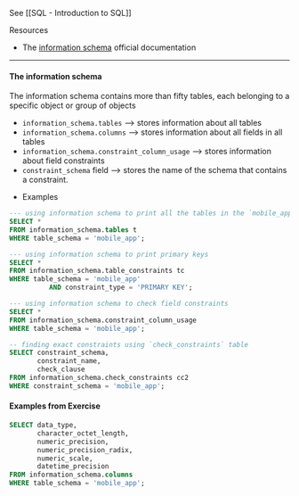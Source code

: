 See [[SQL - Introduction to SQL]]

Resources
* The [information schema](https://postgrespro.com/docs/postgresql/9.5/information-schema) official documentation

---
#### The information schema
The information schema contains more than fifty tables, each belonging to a specific object or group of objects
- `information_schema.tables` --> stores information about all tables
- `information_schema.columns` --> stores information about all fields in all tables
- `information_schema.constraint_column_usage` --> stores information about field constraints
- `constraint_schema` field --> stores the name of the schema that contains a constraint.

* Examples
```SQL
--- using information schema to print all the tables in the `mobile_app` schema
SELECT *
FROM information_schema.tables t 
WHERE table_schema = 'mobile_app'; 
```

```sql
--- using information schema to print primary keys
SELECT *
FROM information_schema.table_constraints tc
WHERE table_schema = 'mobile_app' 
          AND constraint_type = 'PRIMARY KEY'; 
```

```SQL 
--- using information schema to check field constraints
SELECT *
FROM information_schema.constraint_column_usage
WHERE table_schema = 'mobile_app'; 
```

```sql
-- finding exact constraints using `check_constraints` table
SELECT constraint_schema, 
       constraint_name,
       check_clause
FROM information_schema.check_constraints cc2 
WHERE constraint_schema = 'mobile_app'; 
```

#### Examples from Exercise
```SQL
SELECT data_type,
       character_octet_length,
       numeric_precision,
       numeric_precision_radix,
       numeric_scale,
       datetime_precision
FROM information_schema.columns 
WHERE table_schema = 'mobile_app'; 
```